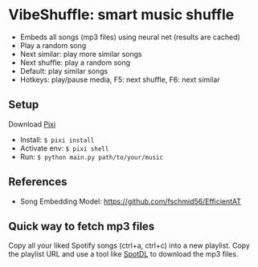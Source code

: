 # VibeShuffle: smart music shuffle

- Embeds all songs (mp3 files) using neural net (results are cached)
- Play a random song
- Next similar: play more similar songs
- Next shuffle: play a random song
- Default: play similar songs
- Hotkeys: play/pause media, F5: next shuffle, F6: next similar

## Setup

Download [Pixi](https://pixi.sh/latest/#installation)

- Install: ```$ pixi install```
- Activate env: ```$ pixi shell```
- Run: ```$ python main.py path/to/your/music```

## References

- Song Embedding Model: <https://github.com/fschmid56/EfficientAT>

## Quick way to fetch mp3 files

Copy all your liked Spotify songs (ctrl+a, ctrl+c) into a new playlist. Copy the playlist URL and use a tool like [SpotDL](https://github.com/spotDL/spotify-downloader) to download the mp3 files.
